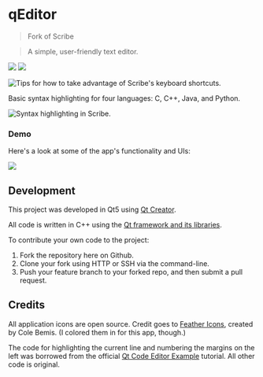 # qEditor

> Fork of Scribe

> A simple, user-friendly text editor.

[![](https://img.shields.io/github/stars/AleksandrHovhannisyan/Scribe-Text-Editor.svg)](https://github.com/AleksandrHovhannisyan/Scribe-Text-Editor/stargazers)
[![](https://img.shields.io/badge/releases-1-green.svg)](https://github.com/AleksandrHovhannisyan/Scribe-Text-Editor/releases)

![Tips for how to take advantage of Scribe's keyboard shortcuts.](https://user-images.githubusercontent.com/19352442/75026492-0fb55f80-546b-11ea-84d4-830ef9b3102d.PNG)

Basic syntax highlighting for four languages: C, C++, Java, and Python.

![Syntax highlighting in Scribe.](https://user-images.githubusercontent.com/19352442/75026523-1f34a880-546b-11ea-866c-68d2b1286a26.PNG)

### Demo

Here's a look at some of the app's functionality and UIs:

![](https://user-images.githubusercontent.com/19352442/63651891-d902c480-c727-11e9-9e25-24ac3c767e27.gif)

## Development

This project was developed in Qt5 using [Qt Creator](https://www.qt.io/download-qt-installer?hsCtaTracking=9f6a2170-a938-42df-a8e2-a9f0b1d6cdce%7C6cb0de4f-9bb5-4778-ab02-bfb62735f3e5).

All code is written in C++ using the [Qt framework and its libraries](http://doc.qt.io/).

To contribute your own code to the project:

1. Fork the repository here on Github.
2. Clone your fork using HTTP or SSH via the command-line.
3. Push your feature branch to your forked repo, and then submit a pull request.

## Credits

All application icons are open source. Credit goes to [Feather Icons](https://feathericons.com/), created by Cole Bemis. (I colored them in for this app, though.)

The code for highlighting the current line and numbering the margins on the left was borrowed from the official [Qt Code Editor Example](http://doc.qt.io/qt-5/qtwidgets-widgets-codeeditor-example.html) tutorial. All other code is original.
